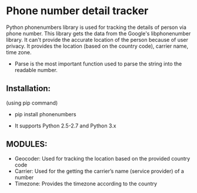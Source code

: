 # Phone number detail tracker
Python phonenumbers library is used for tracking the details of person via phone number. This library gets the data from the Google's libphonenumber library.
It can't provide the accurate location of the person because of user privacy. It provides the location (based on the country code), carrier name, time zone.

- Parse is the most important function used to parse the string into the readable number.

## Installation:
(using pip command)      
- pip install phonenumbers

- It supports Python 2.5-2.7 and Python 3.x 

## MODULES:
- Geocoder: Used for tracking the location based on the provided country code
- Carrier: Used for the getting the carrier’s name (service provider) of a number
- Timezone: Provides the timezone according to the country 
